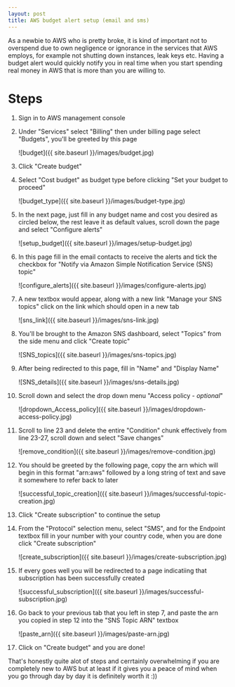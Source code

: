 ```yaml
---
layout: post
title: AWS budget alert setup (email and sms)
---
```


As a newbie to AWS who is pretty broke,
it is kind of important not to overspend due to own negligence or ignorance in the services that AWS employs,
for example not shutting down instances, leak keys etc.
Having a budget alert would quickly notify you in real time when you start spending real money in AWS that is more than you are willing to.

# Steps
1. Sign in to AWS management console


2. Under "Services" select "Billing" then under billing page select "Budgets", you'll be greeted by this page

   ![budget]({{ site.baseurl }}/images/budget.jpg)


3. Click "Create budget"


4. Select "Cost budget" as budget type before clicking "Set your budget to proceed"

   ![budget_type]({{ site.baseurl }}/images/budget-type.jpg)


5. In the next page, just fill in any budget name and cost you desired as circled below, the rest leave it as default values, scroll down the page and select "Configure alerts"

   ![setup_budget]({{ site.baseurl }}/images/setup-budget.jpg)


6. In this page fill in the email contacts to receive the alerts and tick the checkbox for "Notify via Amazon Simple Notification Service (SNS) topic"
   
   ![configure_alerts]({{ site.baseurl }}/images/configure-alerts.jpg)


7. A new textbox would appear, along with a new link "Manage your SNS topics" click on the link which should open in a new tab
   
   ![sns_link]({{ site.baseurl }}/images/sns-link.jpg)


8. You'll be brought to the Amazon SNS dashboard, select "Topics" from the side menu and click "Create topic"
   
   ![SNS_topics]({{ site.baseurl }}/images/sns-topics.jpg)


9. After being redirected to this page, fill in "Name" and "Display Name"
   
   ![SNS_details]({{ site.baseurl }}/images/sns-details.jpg)


10. Scroll down and select the drop down menu "Access policy - _optional_"
   
    ![dropdown_Access_policy]({{ site.baseurl }}/images/dropdown-access-policy.jpg)


11. Scroll to line 23 and delete the entire "Condition" chunk effectively from line 23-27, scroll down and select "Save changes"
   
    ![remove_condition]({{ site.baseurl }}/images/remove-condition.jpg)


12. You should be greeted by the following page, copy the arn which will begin in this format "arn:aws" followed by a long string of text and save it somewhere to refer back to later
   
    ![successful_topic_creation]({{ site.baseurl }}/images/successful-topic-creation.jpg)


13. Click "Create subscription" to continue the setup


14. From the "Protocol" selection menu, select "SMS", and for the Endpoint textbox fill in your number with your country code, when you are done click "Create subscription"
   
    ![create_subscription]({{ site.baseurl }}/images/create-subscription.jpg)


15. If every goes well you will be redirected to a page indicatiing that subscription has been successfully created
   
    ![successful_subscription]({{ site.baseurl }}/images/successful-subscription.jpg)


16. Go back to your previous tab that you left in step 7, and paste the arn you copied in step 12 into the "SNS Topic ARN" textbox
   
    ![paste_arn]({{ site.baseurl }}/images/paste-arn.jpg)


17. Click on "Create budget" and you are done!


That's honestly quite alot of steps and cerrtainly overwhelming if you are completely new to AWS but at least if it gives you a peace of mind when you go through day by day it is definitely worth it :))

